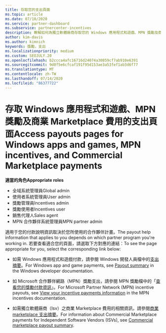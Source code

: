 ```yaml
---
title: 存取您的支出頁面
ms.topic: article
ms.date: 07/10/2020
ms.service: partner-dashboard
ms.subservice: partnercenter-incentives
description: 瞭解如何為獨立軟體廠商存取您的 Windows 應用程式和遊戲、MPN 獎勵及商業 Marketplace 費用的支出資訊。
author: kim-davis
ms.author: kimnich
keywords: 獎勵，支出
ms.localizationpriority: medium
ms.custom: SEOJULY.20
ms.openlocfilehash: b2ccca4afc16716d24074a30859cf7ab910e6391
ms.sourcegitcommit: 9d0f5e6cfcaf191f95d153ae3a53fef1ab3d6f77
ms.translationtype: MT
ms.contentlocale: zh-TW
ms.lasthandoff: 07/14/2020
ms.locfileid: "86377722"
---
```

# <a name="access-payouts-pages-for-windows-apps-and-games-mpn-incentives-and-commercial-marketplace-payments"></a><span data-ttu-id="15c71-104">存取 Windows 應用程式和遊戲、MPN 獎勵及商業 Marketplace 費用的支出頁面</span><span class="sxs-lookup"><span data-stu-id="15c71-104">Access payouts pages for Windows apps and games, MPN incentives, and Commercial Marketplace payments</span></span>

<span data-ttu-id="15c71-105">**適當的角色**</span><span class="sxs-lookup"><span data-stu-id="15c71-105">**Appropriate roles**</span></span>
-   <span data-ttu-id="15c71-106">全域系統管理員</span><span class="sxs-lookup"><span data-stu-id="15c71-106">Global admin</span></span>
-   <span data-ttu-id="15c71-107">使用者系統管理員</span><span class="sxs-lookup"><span data-stu-id="15c71-107">User admin</span></span>
-   <span data-ttu-id="15c71-108">獎勵管理員</span><span class="sxs-lookup"><span data-stu-id="15c71-108">Incentives admin</span></span>
-   <span data-ttu-id="15c71-109">獎勵使用者</span><span class="sxs-lookup"><span data-stu-id="15c71-109">Incentives user</span></span>
-   <span data-ttu-id="15c71-110">銷售代理人</span><span class="sxs-lookup"><span data-stu-id="15c71-110">Sales agent</span></span>
-   <span data-ttu-id="15c71-111">MPN 合作夥伴系統管理員</span><span class="sxs-lookup"><span data-stu-id="15c71-111">MPN partner admin</span></span>

<span data-ttu-id="15c71-112">適用于您的付款說明資訊取決於您所使用的合作夥伴計畫。</span><span class="sxs-lookup"><span data-stu-id="15c71-112">The payout help information that applies to you depends on which partner program you're working in.</span></span> <span data-ttu-id="15c71-113">若要查看適合您的頁面，請選取下方對應的連結：</span><span class="sxs-lookup"><span data-stu-id="15c71-113">To see the page appropriate for you, select the corresponding link below:</span></span>

- <span data-ttu-id="15c71-114">如需 Windows 應用程式和遊戲付款，請參閱 Windows 開發人員檔中的[支出摘要](https://docs.microsoft.com/windows/uwp/publish/payout-summary)。</span><span class="sxs-lookup"><span data-stu-id="15c71-114">For Windows app and game payments, see [Payout summary](https://docs.microsoft.com/windows/uwp/publish/payout-summary) in the Windows developer documentation.</span></span>

- <span data-ttu-id="15c71-115">如 Microsoft 合作夥伴網路（MPN）獎勵支出，請參閱 MPN 獎勵檔中的「[查看您的獎勵付款資訊](understand-incentive-payouts.md)」。</span><span class="sxs-lookup"><span data-stu-id="15c71-115">For Microsoft Partner Network (MPN) incentive payouts, see [View your incentive payments information](understand-incentive-payouts.md) in the MPN incentives documentation.</span></span>

- <span data-ttu-id="15c71-116">如需獨立軟體廠商（Isv）之商業 Marketplace 費用的相關資訊，請參閱[商業 marketplace 支出摘要](https://docs.microsoft.com/azure/marketplace/partner-center-portal/payout-summary)。</span><span class="sxs-lookup"><span data-stu-id="15c71-116">For information about Commercial Marketplace payments for Independent Software Vendors (ISVs), see [Commercial marketplace payout summary](https://docs.microsoft.com/azure/marketplace/partner-center-portal/payout-summary).</span></span>

